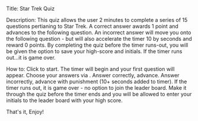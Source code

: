 Title:
Star Trek Quiz

Description:
This quiz allows the user 2 minutes to complete a series of 15 questions pertianing to Star Trek. A correct answer awards 1 point and advances to the following question. An incorrect answer will move you onto the following question - but will also accelerate the timer 10 by seconds and reward 0 points. By completing the quiz before the timer runs-out, you will be given the option to save your high-score and initials. If the timer runs out...it is game over.

How to:
Click <Begin-Quiz> to start. 
The timer will begin and your first question will appear. 
Choose your answers via <multiple-choice>.
Answer correctly, advance.
Answer incorrectly, advance with punishment (10+ seconds added to timer).
If the timer runs out, it is game over - no option to join the leader board.
Make it through the quiz before the timer ends and you will be allowed to enter your initials to the leader board with your high score. 

That's it,
Enjoy!
